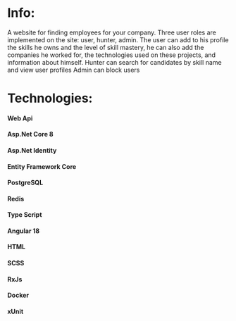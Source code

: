 # Info:
A website for finding employees for your company. 
Three user roles are implemented on the site: user, hunter, admin. 
The user can add to his profile the skills he owns and the level of skill mastery, he can also add the companies he worked for, the technologies used on these projects, and information about himself.
Hunter can search for candidates by skill name and view user profiles
Admin can block users

# Technologies:
#### Web Api
#### Asp.Net Core 8
#### Asp.Net Identity
#### Entity Framework Core
#### PostgreSQL
#### Redis
#### Type Script
#### Angular 18
#### HTML
#### SCSS
#### RxJs
#### Docker
#### xUnit
